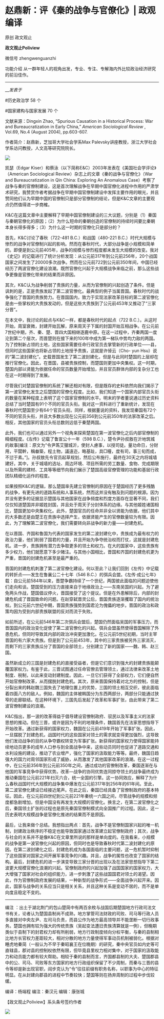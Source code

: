 

#  赵鼎新：评《秦的战争与官僚化》| 政观编译

原创 政文观止 

**政文观止Poliview** 

微信号 zhengwenguanzhi

功能介绍 从一群年轻人的视角出发，专业、专注、专解海内外比较政治经济研究的前沿佳作。

____

___发表于_


#历史政治学 58 个

#国家建构与国家发展 70 个

文献来源：Dingxin Zhao, “Spurious Causation in a Historical Process: War and
Bureaucratization in Early China,” _American Sociological Review_ , Vol.69,
No.4 (August 2004), pp.603-607.

  

作者简介：赵鼎新，芝加哥大学社会学系Max Palevsky讲座教授，浙江大学社会学系访问教授，人文高等研究院院长。

  

![](/images/328/2.jpeg)

  

凯瑟（Edgar Kiser）和蔡泳（以下简称E&C）2003年发表在《美国社会学评论》（American Sociological
Review）杂志上的文章《秦的战争与官僚化》（War and Bureaucratization in Qin China: Exploring An
Anomalous
Case）考察了战争与秦的官僚制建设，这是首次理解战争在早期中国官僚化进程中作用的严肃学术研究，我赞赏作者考据战争在早期中国官僚制建设中发挥主要作用的眼光，并且赞同他们认为早期中国的官僚制只是部分官僚制的结论，但是K&C文章的主要观点仍然值得进一步商榷。

  

K&C在这篇文章中主要解释了早期中国官僚制建设的三大议题，分别是（1）秦国与秦朝官僚化的原因；（2）为什么短命的秦朝创造的官僚制的持续时间要比秦朝本身长得多得多；（3）为什么这一时期的官僚化只是部分的？

  

首先，K&C讨论了春秋（722-481 B.C.）和战国（480-221
B.C.）时代大规模与惨烈的战争对官僚制兴起的影响。然而在春秋时代，大部分战争是小规模和简单的。即便是到公元前405年，战争的规模与惨烈程度都未发生大规模的改变。我对《史记》的记载进行了统计分析发现：从公元前317年到公元前256年，20个战国国家之间发生了20000多次战争。然而在公元前722到公元前350年间，中国已经经历了两波官僚化建设浪潮。既然官僚化兴起于大规模战争来临之前，那么这些战争更像是官僚化带来的结果而非原因。

  

其次，K&C认为战争削弱了贵族的力量，从而为官僚制的兴起创造了条件。但是讽刺的是，正是贵族发起了第二波官僚化。最典型的例子当属晋国。春秋时代的战争强化了晋国的贵族势力。在晋国国内，致力于实现法家改革目标的第二波官僚化是由一些掌权的大贵族发动的，但是这些大贵族到了公元前453年又推动了“三家分晋”。

  

在本文中，我讨论的起点与K&C一样，都是春秋时代的起点（722
B.C.）。从这时开始，周室衰微，封建开始瓦解，原来周天子下属的封国开始互相战争。在公元前7世纪中期，齐、秦、楚、晋四大国相继逐鹿中原。在这一过程中，齐秦两国一度沦到第二个层次，而晋楚则在接下来的100年中成为第一梯队中势均力敌的两国。为了控制新占领的土地，这些国家需要任命行政官员去掌管新的行政单位——县，但同时这些国家也将新占领的土地授予贵族，这就是许倬云（Cho-
yun
Hsu）说的“第二波封建化”。史载晋国发生了第二波封建化，但是与此同时楚国的上层却在推行官僚化。因此，在晋国，县被贵族控制，而楚国则更加中央集权。这一时期，楚国内部以贤能为依据任命的官员数量开始增加，并且官员群体内部的复杂分工也在这一时期得到了发展。

  

尽管我们对楚国官僚制的系统了解还相对有限，但是既存的史料依然向我们揭示了第一波官僚化发生之后楚国的官僚化程度。比如，我们知道一个国家内部官员头衔的数量在某种程度上表明了这个国家官僚制的水平。明末的学者董说通过历史资料总结了当时楚国有91个不同的官员头衔。我对这一资料进行了重新统计，发现在春秋时代楚国至少有64个官员头衔。同样，根据董说的资料，我发现秦国有72个不同的官员头衔，并且大多数出现在公元前356到公元前350年的法家改革之后。相反，其他国家的官员头衔总数则远低于秦楚两国。

  

此外，我们也可以通过另外一个视角来探索楚国在第一波官僚化之后内部官僚制的精细程度。《左传》记载了鲁宣公十一年（598
B.C.），楚令尹孙叔敖在沂地筑城的故事[编注：原文为“令尹蒍艾獵城沂，使封人慮事，以授司徒。量功命日，分财用，平闆幹，稱畚築，程土物，議遠迩，略基趾，具□糧，度有司，事三旬而成，不愆于素。”]。孙叔敖先令官员起草规划，然后公布施行，最终在30天之内将城墙建好。其中，关于城墙的选址、周边环境、项目所需的劳工数量、食物、完成期限以及所需的建材、工具等等细节向我们展示了楚国高级官僚管理的功能和基层行政团队精细化运作的程度。

  

如果按照K&C的逻辑，那么楚国率先建立官僚制的原因在于楚国经历了更多残酷的战争，有更先进的道路系统和人事系统，然而这并没有触及到问题的根源。因为并没有更多的证据显示楚国与其他国家在战争频度和烈度方面存在显著不同，我们仅仅知道楚国并非姬姓封国，并且处于周天子分封体系的边缘。与其他姬姓诸国相比，楚国更加中央集权化。此外，楚国官员的任命并非全以贤能为依据，他们其中的大多数还是由楚王在贵族中选择产生，依据贤能产生的官僚数量较为有限。因此，为了理解第二波官僚化，我们需要转向非战争的新力量——封建危机。

  

在以晋国、齐国和鲁国为代表的国家发生的第二波封建化中，贵族成为最有权力的政治力量，他们削弱了国君的力量，并且开始为争夺统治权而打仗，这就是封建危机。进一步，贵族拥有潜力去争取更多的领土和权力。在大的国家中，这些贵族有多少权力，他们就愿意下多少赌注。与其他小国相比，晋国和齐国的封建危机更为严重，晋国的封建危机甚至是最严重的。

  

晋国的封建危机刺激了第二波官僚化建设。何以至此？让我们回到《左传》中记载的转折点——发生在鲁襄公二十七年（546
B.C.）的弭兵会盟。《左传·成公七年》载：自公元前584年以来，晋楚争霸持续了一个世纪，两国彼此面临的问题迫使他们走向和谈。楚国受到的压力直接来自于地缘政治上——东南吴国的兴起。为了避免两头作战，楚国倡议停火，晋国接受了这个提议。但是在外患解除后，内部的封建危机成了晋国致命的问题。在赵穿弑晋灵公后，晋国贵族逐渐攫取了国内的统治权。到公元前六世纪中期，晋国贵族强势到国君沦为傀儡的地步。晋国的政治和政策均因为受到内部贵族联盟的反对而流于失败。

  

如前所述，在公元前546年第二次弭兵会盟后，楚国仍然面临吴国的军事压力，而晋国国内的政治变化促使了第二波官僚化的兴起。弭兵会盟虽然使得晋国解除了外患危机，但同时导致其内部的政治冲突更加激化。在公元前5世纪初期，当时主宰晋国的有六家大贵族。但是到了公元前453年，其中的三家贵族被另外三家消灭，而剩下的三家贵族瓜分了晋国的全部领土，分别建立了新的国家——魏、韩、赵三国。

  

虽然新成立的三国是封建危机的直接受益者，但是它们意识到强大的封建贵族能颠覆国家权力。有鉴于此，三晋试图通过任命官僚去管理领土，通过法律来改革土地制度、税制，以此来变动封建制度。因此，一旦它们获得了全部权力，它们便自然开始官僚制改革，从而摆脱封建危机。其次，原来晋国保持着对北方的控制，但是分裂出来的韩赵魏三国失去了地理位置上的优势，三国的领土相互交织，彼此面临着四面八方的敌人。例如，魏国的主体被韩国分为东西两部分，两部分只能通过狭窄的走廊联结。在这种环境下，三国先后发起了改革和军事扩张，由此带来了第二波官僚制建设的浪潮。

  

K&C指出，那一波的改革得益于倡导建设官僚制政府、驭民以及军事主义的法家思想的推动。但在三晋，或许是因为不利的地理条件，魏国首先在法家思想指导下开始改革。通过新获得的国家权力，魏国在公元前419年开始了军事扩张。因此，一旦摆脱了封建危机，战国时代的这些国家对领土的需求就变得更加强烈，这导致他们发动战争的目的从争夺霸权转变为军事扩张。新获得的国家权力使得国家能持续地动员更多的成年人口参与到全面战争中来，这些动员同时也促进了道路交通和水利设施的建设，推动了农业增产，强化了国家的汲取能力等等。最终，魏国日趋强大的国力对周邻国家形成了威胁，从而激发了其他国家改革的浪潮。在这一过程中，在公元前356年到公元前350年之间，通过成功的官僚制改革，秦国逐渐在与他国的军事竞争中获得优势。改革—战争的协同优势连同掠夺领土的战争最终成为推动秦国在公元前221年扫灭六合，统一全国的引擎。这一协同效应，解释了为什么春秋战国时代大规模的战争集中爆发在公元前317年到256年的61年间。至此，第二波官僚化建设已经接近尾声。在此之后，秦国已经具备了官僚制政府的基本特征。因此，在公元前四世纪到公元前221年秦统一六国之间，尽管战争的规模和频度都急剧增加，但是中国没有再发生大规模的官僚化。换言之，在第二波官僚化之后，秦国领土扩张的过程也是原先秦国官僚制模式向全国推广的过程。因此，这一历史表明大规模战争是官僚化推进的结果而不是原因。

  

最后，让我来做个总结。我想指出两点：首先，战争不是官僚制国家兴起的唯一机制，封建政治秩序的不稳定也能导致国家通过改革建立起官僚制政府；其次，战争与社会的关系并不是像K&C在文章里所说的那样是单向度的。在我看来，小规模的战争是第一波官僚化兴起的原因，但同时也是导致春秋时代第二波封建化的原因。在第二波封建化之后，封建危机成为各国面临的主要问题，这一危机暂时抑制了这些国家对国家之间开展军事竞争的兴趣。并且，战争的属性也改变了国家的结构。最后，封建危机的进一步演变导致三家分晋的出现以及在法家思想指导下第二波更大规模官僚化浪潮的兴起。官僚制政府的兴起加强了战国国家的国家权力，大大增强了国家对社会的组织能力，进一步刺激了这些战国国君对领土的渴望。因此，作为官僚制政府发展的结果，一种新型的战争形式——全面战争兴起开来。因此，国家与战争的关系应当只是相关关系，并且这种关系是变动不居的，而不是单向度且稳定不变的。
****

  

编注
：出土于湖北荆门的包山楚简中有两百余枚与战国后期楚国地方行政司法文书有关，论者认为楚国县制尚不成熟，地方掌管司法财政的司败、司马等行政人员多直接对中央左尹、左司马负责，而县公作为地方最高领导并不能垄断一切行政事务。楚国也拥有较为强大的传统贵族（吴起变法遭旧贵族清算就是一例），但晚期类似于县制下的封君权力却有所削弱，地方行政制度倾向分权平衡，与秦的县制相比地方长官权力差距较大，相对分散的地方力量使得军事动员机制被弱化。根据对睡虎地秦简（一般认为不早于秦昭襄王在位晚期）的研究，秦中央官员如内史等可直辖县，郡对县的控制权依然有限，但毕竟县里权力相对集中，对于国家的汲取能力和动员能力都有较大帮助。相较于秦的县制而言，齐国都县制的大夫、楚国郡县中的公、司马、司败等东方国家的地方行政组织保留了不少周制，而秦与三晋的县令等却是新出现官职，阎步克认为“令”往往前缀有职务名称，以职事为中心的特征明显。在从封建向郡县的进程中节奏较快；楚国等则在扬弃周制的过程中步伐较缓。

  

编译：杨端程 编注：秦汉元 编辑：康张城

【政文观止Poliview】系头条号签约作者

  

![](/images/328/3.jpeg)

  

